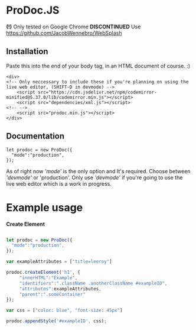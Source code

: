 # ProDoc.JS
**(!)** Only tested on Google Chrome
**DISCONTINUED** Use https://github.com/JacobWennebro/WebSplash

## Installation
Paste this into the end of your body tag, in an HTML document of course. :)
```
<div> 
<!-- Only neccessary to include these if you're planning on using the live web editor, (SHIFT-D in devmode) -->
    <script src="https://cdn.jsdelivr.net/npm/codemirror-minified@5.37.0/lib/codemirror.min.js"></script>
    <script src="dependencies/xml.js"></script>
<!-- -->
    <script src="prodoc.min.js"></script>
</div>
```

## Documentation

```
let prodoc = new ProDoc({
  "mode":"production",
});
```
As of right now *'mode'* is the only option and It's required. Choose between *'devmode'* or 'production'. Only use *'devmode'* if you're going to use the live web editor which is a work in progress.

# Example usage

**Create Element**
```javascript

let prodoc = new ProDoc({
  "mode":"production",
});

var exampleAttributes = ["title=leeroy"]

prodoc.createElement('h1', {
     "innerHTML":"Example",
     "identifiers":".className .anotherClassName #exampleID",
     "attributes":exampleAttributes,
     "parent":".someContainer"
});

var css = ["color: blue", "font-size: 45px"]

prodoc.appendStyle('#exampleID', css);

```
